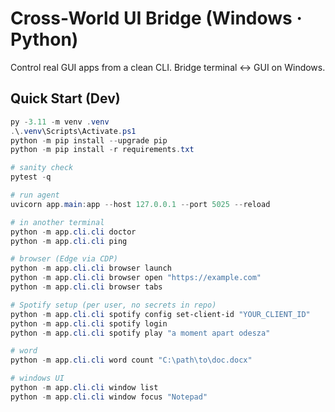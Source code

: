 # Cross-World UI Bridge (Windows · Python)

Control real GUI apps from a clean CLI. Bridge terminal ↔ GUI on Windows.

## Quick Start (Dev)
```powershell
py -3.11 -m venv .venv
.\.venv\Scripts\Activate.ps1
python -m pip install --upgrade pip
python -m pip install -r requirements.txt

# sanity check
pytest -q

# run agent
uvicorn app.main:app --host 127.0.0.1 --port 5025 --reload

# in another terminal
python -m app.cli.cli doctor
python -m app.cli.cli ping

# browser (Edge via CDP)
python -m app.cli.cli browser launch
python -m app.cli.cli browser open "https://example.com"
python -m app.cli.cli browser tabs

# Spotify setup (per user, no secrets in repo)
python -m app.cli.cli spotify config set-client-id "YOUR_CLIENT_ID"
python -m app.cli.cli spotify login
python -m app.cli.cli spotify play "a moment apart odesza"

# word
python -m app.cli.cli word count "C:\path\to\doc.docx"

# windows UI
python -m app.cli.cli window list
python -m app.cli.cli window focus "Notepad"
```
